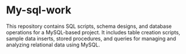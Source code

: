 # My-sql-work
This repository contains SQL scripts, schema designs, and database operations for a MySQL-based project. It includes table creation scripts, sample data inserts, stored procedures, and queries for managing and analyzing relational data using MySQL.
